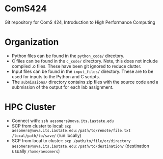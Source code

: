 # ComS424
Git repository for ComS 424, Introduction to High Performance Computing

# Organization
- Python files can be found in the `python_code/` directory.
- C files can be found in the `c_code/` directory. Note, this does not include compiled .o files. These have been git ignored to reduce clutter.
- Input files can be found in the `input_files/` directory. These are to be used for inputs to the Python and C scripts.
- The `submissions/` directory contains zip files with the source code and a submission of the output for each lab assignment.

# HPC Cluster
- Connect with: `ssh aesomers@nova.its.iastate.edu`
- SCP from cluster to local: `scp aesomers@nova.its.iastate.edu:/path/to/remote/file.txt /local/path/to/save/` (run locally)
- SCP from local to cluster: `scp /path/to/file/or/directory aesomers@nova.its.iastate.edu:/path/to/destination/` (destination usually `/home/aesomers`)
